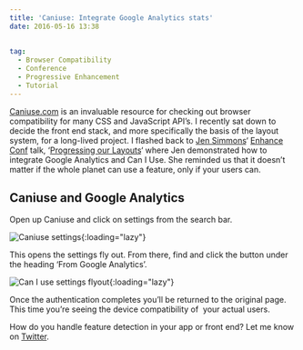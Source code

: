 ```yaml
---
title: 'Caniuse: Integrate Google Analytics stats'
date: 2016-05-16 13:38
  
 
tag:
  - Browser Compatibility
  - Conference
  - Progressive Enhancement
  - Tutorial
---
```

[Caniuse.com](http://caniuse.com/ "Web Api Browser Compatibility") is an invaluable resource for checking out browser compatibility for many CSS and JavaScript API&#8217;s. I recently sat down to decide the front end stack, and more specifically the basis of the layout system, for a long-lived project. I flashed back to [Jen Simmons](https://twitter.com/jensimmons)&#8216; [Enhance Conf](http://enhanceconf.com/) talk, &#8216;[Progressing our Layouts](https://www.youtube.com/watch?v=PZPPwxumEzs)&#8216; where Jen demonstrated how to integrate Google Analytics and Can I Use. She reminded us that it doesn&#8217;t matter if the whole planet can use a feature, only if your users can.

## Caniuse and Google Analytics

Open up Caniuse and click on settings from the search bar.

![Caniuse settings](/assets/images/import/2016/05/Screen-Shot-2016-05-16-at-14.15.32.png){:loading="lazy"}

This opens the settings fly out. From there, find and click the button under the heading &#8216;From Google Analytics&#8217;.

![Can I use settings flyout](/assets/images/import/2016/05/Screen-Shot-2016-05-16-at-14.15.59.png){:loading="lazy"}

Once the authentication completes you&#8217;ll be returned to the original page. This time you&#8217;re seeing the device compatibility of  your actual users.

How do you handle feature detection in your app or front end? Let me know on [Twitter](https://twitter.com/tonyedwardspz).
